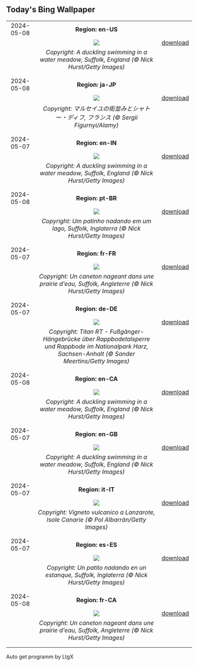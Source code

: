 ## Today's Bing Wallpaper
|      |      |      |
| :----: | :----: | :----: |
|2024-05-08|**Region: en-US**||
||![](https://www.bing.com/th?id=OHR.LittleDuckling_EN-US0447954247_UHD.jpg&pid=hp&w=1152&h=648&rs=1&c=4)| [download](https://www.bing.com/th?id=OHR.LittleDuckling_EN-US0447954247_UHD.jpg)|
||*Copyright: A duckling swimming in a water meadow, Suffolk, England (© Nick Hurst/Getty Images)*
||
|||
|2024-05-08|**Region: ja-JP**||
||![](https://www.bing.com/th?id=OHR.PortMarseille_JA-JP8874439197_UHD.jpg&pid=hp&w=1152&h=648&rs=1&c=4)| [download](https://www.bing.com/th?id=OHR.PortMarseille_JA-JP8874439197_UHD.jpg)|
||*Copyright: マルセイユの街並みとシャトー・ディフ, フランス (© Sergii Figurnyi/Alamy)*
||
|||
|2024-05-07|**Region: en-IN**||
||![](https://www.bing.com/th?id=OHR.LittleDuckling_EN-IN1177865327_UHD.jpg&pid=hp&w=1152&h=648&rs=1&c=4)| [download](https://www.bing.com/th?id=OHR.LittleDuckling_EN-IN1177865327_UHD.jpg)|
||*Copyright: A duckling swimming in a water meadow, Suffolk, England (© Nick Hurst/Getty Images)*
||
|||
|2024-05-08|**Region: pt-BR**||
||![](https://www.bing.com/th?id=OHR.LittleDuckling_PT-BR9050778673_UHD.jpg&pid=hp&w=1152&h=648&rs=1&c=4)| [download](https://www.bing.com/th?id=OHR.LittleDuckling_PT-BR9050778673_UHD.jpg)|
||*Copyright: Um patinho nadando em um lago, Suffolk, Inglaterra (© Nick Hurst/Getty Images)*
||
|||
|2024-05-07|**Region: fr-FR**||
||![](https://www.bing.com/th?id=OHR.LittleDuckling_FR-FR7460969875_UHD.jpg&pid=hp&w=1152&h=648&rs=1&c=4)| [download](https://www.bing.com/th?id=OHR.LittleDuckling_FR-FR7460969875_UHD.jpg)|
||*Copyright: Un caneton nageant dans une prairie d'eau, Suffolk, Angleterre (© Nick Hurst/Getty Images)*
||
|||
|2024-05-07|**Region: de-DE**||
||![](https://www.bing.com/th?id=OHR.SuspensionBridge_DE-DE5413963074_UHD.jpg&pid=hp&w=1152&h=648&rs=1&c=4)| [download](https://www.bing.com/th?id=OHR.SuspensionBridge_DE-DE5413963074_UHD.jpg)|
||*Copyright: Titan RT - Fußgänger-Hängebrücke über Rappbodetalsperre und Rappbode im Nationalpark Harz, Sachsen-Anhalt (© Sander Meertins/Getty Images)*
||
|||
|2024-05-08|**Region: en-CA**||
||![](https://www.bing.com/th?id=OHR.LittleDuckling_EN-CA7068019573_UHD.jpg&pid=hp&w=1152&h=648&rs=1&c=4)| [download](https://www.bing.com/th?id=OHR.LittleDuckling_EN-CA7068019573_UHD.jpg)|
||*Copyright: A duckling swimming in a water meadow, Suffolk, England (© Nick Hurst/Getty Images)*
||
|||
|2024-05-07|**Region: en-GB**||
||![](https://www.bing.com/th?id=OHR.LittleDuckling_EN-GB2863897779_UHD.jpg&pid=hp&w=1152&h=648&rs=1&c=4)| [download](https://www.bing.com/th?id=OHR.LittleDuckling_EN-GB2863897779_UHD.jpg)|
||*Copyright: A duckling swimming in a water meadow, Suffolk, England (© Nick Hurst/Getty Images)*
||
|||
|2024-05-07|**Region: it-IT**||
||![](https://www.bing.com/th?id=OHR.LaGeriaLanzarote_IT-IT5537790219_UHD.jpg&pid=hp&w=1152&h=648&rs=1&c=4)| [download](https://www.bing.com/th?id=OHR.LaGeriaLanzarote_IT-IT5537790219_UHD.jpg)|
||*Copyright: Vigneto vulcanico a Lanzarote, Isole Canarie (© Pol Albarrán/Getty Images)*
||
|||
|2024-05-07|**Region: es-ES**||
||![](https://www.bing.com/th?id=OHR.LittleDuckling_ES-ES9482906211_UHD.jpg&pid=hp&w=1152&h=648&rs=1&c=4)| [download](https://www.bing.com/th?id=OHR.LittleDuckling_ES-ES9482906211_UHD.jpg)|
||*Copyright: Un patito nadando en un estanque, Suffolk, Inglaterra (© Nick Hurst/Getty Images)*
||
|||
|2024-05-08|**Region: fr-CA**||
||![](https://www.bing.com/th?id=OHR.LittleDuckling_FR-CA1449309231_UHD.jpg&pid=hp&w=1152&h=648&rs=1&c=4)| [download](https://www.bing.com/th?id=OHR.LittleDuckling_FR-CA1449309231_UHD.jpg)|
||*Copyright: Un caneton nageant dans une prairie d'eau, Suffolk, Angleterre (© Nick Hurst/Getty Images)*
||
|||

Auto get programm by LtgX
